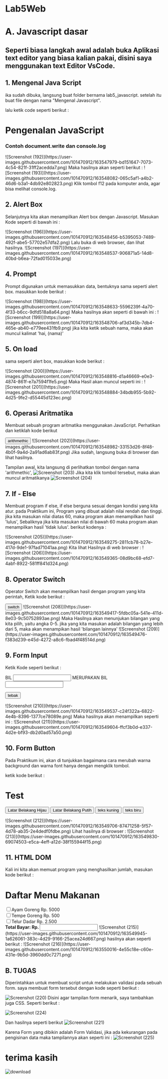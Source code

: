 # Lab5Web
# A. Javascript dasar

## Seperti biasa langkah awal adalah buka Aplikasi text editor yang biasa kalian pakai, disini saya menggunakan text Editor VsCode.

## 1. Mengenal Java Script

ika sudah dibuka, langsung buat folder bernama lab5_javascript. setelah itu buat file dengan nama "Mengenal Javascript".

lalu ketik code seperti berikut :

<!DOCTYPE html>
<html lang="en">
<head>
  <meta charset="UTF-8">
  <meta http-equiv="X-UA-Compatible" content="IE=edge">
  <meta name="viewport" content="width=device-width, initial-scale=1.0">
  <title>Mengenal JavaScript</title>
</head>
<body>
  <h1>Pengenalan JavaScript</h1>
  <h3>Contoh document.write dan console.log</h3>
  <script>
    document.write("Hello World")
    console.log("Hello world")
  </script>
</body>
</html>
![Screenshot (192)](https://user-images.githubusercontent.com/101470912/163547979-bd151647-7073-4c54-821f-31ff2acedda7.png)
Maka hasilnya akan seperti berikut :
![Screenshot (193)](https://user-images.githubusercontent.com/101470912/163548082-065c5af1-a4b2-46d6-b3a1-4db92e802823.png)
Klik tombol f12 pada komputer anda, agar bisa melihat console.log.


## 2. Alert Box
Selanjutnya kita akan menampilkan Alert box dengan Javascript. Masukan Kode seperti di bawah ini :

<!DOCTYPE html>
<html lang="en">
  <head>
    <meta charset="UTF-8" />
    <meta http-equiv="X-UA-Compatible" content="IE=edge" />
    <meta name="viewport" content="width=device-width, initial-scale=1.0" />
    <title>Alert Box</title>
  </head>
  <body>
    <script lang="javascript">
      
      window.alert("ini merupakan pesan untuk anda");
      
    </script>
  </body>
</html>
![Screenshot (194)](https://user-images.githubusercontent.com/101470912/163548262-26dc8e2a-9f8d-410e-922e-628163782aac.png)
Maka Hasilnya akan seperti ini :
![Screenshot (195)](https://user-images.githubusercontent.com/101470912/163548331-df54e0c5-0b16-45c8-baa8-4d7e0bafe0bb.png)


## 3. Method dalam objek
Disini kita akan mencoba memakasi javascript sebagai objek. Masukkan kode berikut :

<!DOCTYPE html>
<html lang="en">
<head>
  <meta charset="UTF-8">
  <meta http-equiv="X-UA-Compatible" content="IE=edge">
  <meta name="viewport" content="width=device-width, initial-scale=1.0">
  <title>Script JavaScript</title>
</head>
<body>
  Percobaan memakai javascript: <br>
  <script lang="javascript">
    
    document.write("Selamat Mencoba javascript<br>");
    document.write("Semoga Sukses !");
    
  </script>
</body>
</html>
![Screenshot (196)](https://user-images.githubusercontent.com/101470912/163548456-b5395053-7489-492f-abe5-57702e57dfa2.png)
Lalu buka di web browser, dan lihat hasilnya.
![Screenshot (197)](https://user-images.githubusercontent.com/101470912/163548537-906871a5-14d8-40bd-b6ea-72fad015033e.png)


## 4. Prompt
Prompt digunakan untuk memasukkan data, bentuknya sama seperti alert box. masukkan kode berikut :

<!DOCTYPE html>
<html lang="en">
<head>
  <meta charset="UTF-8">
  <meta http-equiv="X-UA-Compatible" content="IE=edge">
  <meta name="viewport" content="width=device-width, initial-scale=1.0">
  <title>Pemasukan Data</title>
</head>
<body>
  <script lang="javascript">
    var nama=prompt("siapa nama Anda?","Masukkan nama anda");
    document.write("hai, "+ nama );
  </script>
</body>
</html>
![Screenshot (198)](https://user-images.githubusercontent.com/101470912/163548633-5596239f-4a70-4f33-b6cc-9dfd518a8a64.png)
Maka hasilnya akan seperti di bawah ini :
![Screenshot (199)](https://user-images.githubusercontent.com/101470912/163548706-af3d345b-7db4-465e-ab40-e779ee431fb9.png)
jika kita ketik sebuah nama, maka akan muncul kalimat 'hai, (nama)'


## 5. On load
sama seperti alert box, masukkan kode berikut :

<!DOCTYPE html>
<html lang="en">
  <head>
    <title>Contoh program javascript</title>
    <script lang="javascript">
      function pesan() {
        alert ("memanggil javascript lewat body onload")
      }
    </script>
  </head>
  <body onload="pesan()">
  </body>
</html>
![Screenshot (200)](https://user-images.githubusercontent.com/101470912/163548816-d1a46669-e0e3-4874-861f-e7a7594f1fe5.png)
Maka Hasil akan muncul seperti ini :
![Screenshot (201)](https://user-images.githubusercontent.com/101470912/163548884-34bdb955-5b92-4d25-9fe2-d55445d123ec.png)

## 6. Operasi Aritmatika
Membuat sebuah program aritmatika menggunakan JavaScript. Perhatikan dan ketiklah kode berikut
<!DOCTYPE html>
<html lang="en">
<head>
  <meta charset="UTF-8">
  <meta http-equiv="X-UA-Compatible" content="IE=edge">
  <meta name="viewport" content="width=device-width, initial-scale=1.0">
  <title>Contoh Program Javascript</title>
  <script lang="javascript">
    function test (val1,val2)
    {
      document.write("<br>"+"perkalian : val1*val2"+"<br>")
      document.write(val1*val2)
      document.write("<br>"+"pembagian : val1/val2"+"<br>")
      document.write(val1/val2)
      document.write("<br>"+"penjumlahan : val1+val2"+"<br>")
      document.write(val1+val2)
      document.write("<br>"+"pengurangan : val1-val2"+"<br>")
      document.write(val1-val2)
      document.write("<br>"+"modulus : val1%val2"+"<br>")
      document.write(val1%val2)

    }
  </script>
</head>
<body>
  <input type="button" name="button1" value="arithmethic" onclick="test(9,4)">
</body>
</html>
![Screenshot (202)](https://user-images.githubusercontent.com/101470912/163548982-33153d26-8f48-4b0f-9a4d-2a91ad6ab83f.png)
Jika sudah, langsung buka di browser dan lihat hasilnya.

Tampilan awal, kita langsung di perlihatkan tombol dengan nama 'arithmethic',
![Screenshot (203)](https://user-images.githubusercontent.com/101470912/163549066-713d642e-9730-4fb8-8c1f-88deff3fc2e5.png)
Jika kita klik tombol tersebut, maka akan muncul aritmatikanya
![Screenshot (204)](https://user-images.githubusercontent.com/101470912/163549174-b8ad8094-f4cd-49a6-8ed6-e5a20ff9d7ab.png)


## 7. If - Else
Membuat program if else, if else berguna sesuai dengan kondisi yang kita atur. pada Praktikum ini, Program yang dibuat adalah nilai rendah dan tinggi. jika kita masukan nilai diatas 60, maka program akan menampilkan hasil 'lulus', Sebaliknya jika kita masukan nilai di bawah 60 maka program akan menampilkan hasil 'tidak lulus'. berikut kodenya :
<!DOCTYPE html>
<html lang="en">
<head>
  <meta charset="UTF-8">
  <meta http-equiv="X-UA-Compatible" content="IE=edge">
  <meta name="viewport" content="width=device-width, initial-scale=1.0">
  <title>Contoh if-else</title>
</head>
<body>
  <script lang="javascript">
    var nilai = prompt("nilai (0-100): ", 0);
    var hasil = "";
    if (nilai >= 60) 
    hasil = "Lulus";
    else
    hasil = "Tidak Lulus";
    document.write("hasil: " + hasil);
  </script>
</body>
</html> 
![Screenshot (205)](https://user-images.githubusercontent.com/101470912/163549275-2811cb78-b27e-417d-9de1-97fad71041aa.png)
Kita lihat Hasilnya di web browser :
![Screenshot (206)](https://user-images.githubusercontent.com/101470912/163549365-08d9bc68-efd7-4abf-8922-581ff841d324.png)


## 8. Operator Switch
Operator Switch akan menampilkan hasil dengan program yang kita perintah, Ketik kode berikut :

<!DOCTYPE html>
<html lang="en">
<head>
  <meta charset="UTF-8">
  <meta http-equiv="X-UA-Compatible" content="IE=edge">
  <meta name="viewport" content="width=device-width, initial-scale=1.0">
  <title>COntoh program javascript</title>

  <script lang="javascript">
    function test ()
    {
      val1=window.prompt("input nilai (1-5):")
      switch (val1)

      {
        case "1":
          document.write("bilangan satu")
          break
        case "2":
          document.write("bilangan dua")
          break
        case "3":
          document.write("bilangan tiga")
          break
        case "4":
          document.write("bilangan empat")
          break
        case "5":
          document.write("bilangan lima")
          break
        default :
          document.write("bilangan lainnya")
      }
    }
  </script>
</head>
<body>
  <input type="button" name="button1" value="switch" onclick="test()">
</body>
</html>
![Screenshot (208)](https://user-images.githubusercontent.com/101470912/163549417-5fdbc05a-541e-411d-8e03-9c50752893ae.png)
Maka Hasilnya akan menunjukan bilangan yang kita pilih, yaitu angka 0-5. jika yang kita masukan adalah bilangan yang lebih dari 5, maka akan menampikan hasil 'bilangan lainnya'
![Screenshot (209)](https://user-images.githubusercontent.com/101470912/163549476-f383d239-e45d-4272-a8c6-fbad4f48514d.png)


## 9. Form Input
Ketik Kode seperti berikut :

<!DOCTYPE html>
<html lang="en">
<head>
  <meta charset="UTF-8">
  <meta http-equiv="X-UA-Compatible" content="IE=edge">
  <meta name="viewport" content="width=device-width, initial-scale=1.0">
  <title>form input</title>

  <script lang="javascript">
    function test (){
      var val1=document.kirim.T1.value
      if (val1%2==0)
        document.kirim.T2.value="bilangan genap"
      else 
        document.kirim.T2.value="bilangan ganjil"
    }
  </script>
</head>
<body>
  <form method="post" name="kirim">
    <p>BIL <input type="text" name="T1" size="20"> MERUPAKAN BIL <input type="text" name="T2" size="20"></p>
    <p><input type="button" value="tebak" name="B1" onclick="test()"></p>
  </form>
</body>
</html>
![Screenshot (210)](https://user-images.githubusercontent.com/101470912/163549537-c24f322a-6822-4e4b-8396-1377ce78089e.png)
Maka hasilnya akan menampilkan seperti ini :
![Screenshot (211)](https://user-images.githubusercontent.com/101470912/163549604-ffcf3b0d-e337-4d2e-bf93-db2d0ad57a50.png)


## 10. Form Button
Pada Praktikum ini, akan di tunjukkan bagaimana cara merubah warna background dan warna font hanya dengan mengklik tombol.

ketik kode berikut :

<!DOCTYPE html>
<html lang="en">
<head>
  <meta charset="UTF-8">
  <meta http-equiv="X-UA-Compatible" content="IE=edge">
  <meta name="viewport" content="width=device-width, initial-scale=1.0">
  <title>objek document</title>
</head>
<body>
  <script lang="javascript">
    function ubahWarnaLB(warna) {
      document.bgColor = warna;
    }
    function ubahWarnaLD(warna) {
      document.fgColor = warna;
    }
  </script>

  <h1>Test</h1>
  <form>
    <input type="button" value="Latar Belakang Hijau" onclick="ubahWarnaLB('green')">
    <input type="button" value="Latar Belakang Putih" onclick="ubahWarnaLB('white')">
    <input type="button" value="teks kuning" onclick="ubahWarnaLD('yellow')">
    <input type="button" value="teks biru" onclick="ubahWarnaLD('blue')">
  </form>
  <script lang="javascript">
    document.write("dimodifikasi terakhir pada " + document.lastModified);
  </script>
</body>
</html>
![Screenshot (212)](https://user-images.githubusercontent.com/101470912/163549706-87471258-5f57-4d78-ab35-2e4dedf0fdbe.png)
Lihat hasilnya di browser :
![Screenshot (213)](https://user-images.githubusercontent.com/101470912/163549830-69074503-e5ca-4eff-a12d-38f155944f15.png)


## 11. HTML DOM
Kali ini kita akan memuat program yang menghasilkan jumlah, masukan kode berikut :

<!DOCTYPE html>
<html lang="en">
<head>
  <meta charset="UTF-8">
  <meta http-equiv="X-UA-Compatible" content="IE=edge">
  <meta name="viewport" content="width=device-width, initial-scale=1.0">
  <title>Daftar menu</title>
  <script>
    function hitung(ele) {
      var total = document.getElementById('total').value;
          total = (total ? parseInt(total) : 0);
      var harga = 0;

      if (ele.checked) {
        harga = ele.value;
        total += parseInt(harga);
      } 
      else {
        harga = ele.value;
        if (total > 0)
            total -= parseInt(harga);
      }
      document.getElementById('total').value = total;
    }
  </script>
</head>
<body>
  <h1>Daftar Menu Makanan</h1>
  <label><input type="checkbox" value="5000" id="menu1" onclick="hitung(this);" />Ayam Goreng Rp. 5000</label><br>
  <label><input type="checkbox" value="500" id="menu2" onclick="hitung(this);" />Tempe Goreng Rp. 500</label><br>
  <label><input type="checkbox" value="2500" id="menu3" onclick="hitung(this);" />Telur Dadar Rp. 2.500</label><br>
  <strong>Total Bayar: Rp. <input id="total" type="text"/></strong>
</body>
</html>
![Screenshot (215)](https://user-images.githubusercontent.com/101470912/163549945-1a626061-383c-4d29-9166-25acea24d667.png)
hasilnya akan seperti berikut :
![Screenshot (216)](https://user-images.githubusercontent.com/101470912/163550016-4e55c18e-c60e-431e-9b5d-3960dd0c7271.png)


## B. TUGAS
Diperintahkan untuk membuat script untuk melakukan validasi pada sebuah form. saya membuat form tersebut dengan kode seperti berikut :

![Screenshot (220)](https://user-images.githubusercontent.com/101470912/163550108-581cab5d-7eec-4ab5-b276-a37d3df7dce2.png)
Disini agar tampilan form menarik, saya tambahkan juga CSS. Seperti berikut :

![Screenshot (224)](https://user-images.githubusercontent.com/101470912/163551553-758bb23c-2b7c-4eb0-9517-b1501ed4f401.png)

Dan hasilnya seperti berikut
![Screenshot (221)](https://user-images.githubusercontent.com/101470912/163550263-d8925d0f-4079-44d2-9e1e-d12846631ead.png)

Karena Form yang dibikin adalah Form Validasi, jika ada kekurangan pada pengisinan data maka tampilannya akan seperti ini :
![Screenshot (225)](https://user-images.githubusercontent.com/101470912/163552179-c8f9ef92-31b6-4ac4-8a42-12ffeef16f50.png)

# terima kasih
![download](https://user-images.githubusercontent.com/101470912/163552289-62f3af2c-83ad-4068-b26d-4cada1b9c395.jpg)


